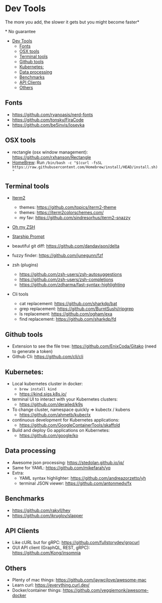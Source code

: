 # Dev Tools

The more you add, the slower it gets but you might become faster*

\* No guarantee

- [Dev Tools](#dev-tools)
  - [Fonts](#fonts)
  - [OSX tools](#osx-tools)
  - [Terminal tools](#terminal-tools)
  - [Github tools](#github-tools)
  - [Kubernetes:](#kubernetes)
  - [Data processing](#data-processing)
  - [Benchmarks](#benchmarks)
  - [API Clients](#api-clients)
  - [Others](#others)

## Fonts

* https://github.com/ryanoasis/nerd-fonts
* https://github.com/tonsky/FiraCode
* https://github.com/be5invis/Iosevka

## OSX tools

* rectangle (osx window management): https://github.com/rxhanson/Rectangle
* [HomeBrew](brew.sh): Run `/bin/bash -c "$(curl -fsSL https://raw.githubusercontent.com/Homebrew/install/HEAD/install.sh)"`

## Terminal tools

* [Iterm2](https://iterm2.com/)
  * themes: https://github.com/topics/iterm2-theme 
  * themes: https://iterm2colorschemes.com/
  * my fav: https://github.com/sindresorhus/iterm2-snazzy

* [Oh my ZSH](https://ohmyz.sh/)
* [Starship Prompt](https://starship.rs/)

* beautiful git diff:   https://github.com/dandavison/delta
* fuzzy finder:         https://github.com/junegunn/fzf
* zsh (plugins)
  * https://github.com/zsh-users/zsh-autosuggestions
  * https://github.com/zsh-users/zsh-completions
  * https://github.com/zdharma/fast-syntax-highlighting

* Cli tools
  * cat replacement:     https://github.com/sharkdp/bat
  * grep replacement:    https://github.com/BurntSushi/ripgrep
  * ls replacement:      https://github.com/ogham/exa
  * find replacement:    https://github.com/sharkdp/fd

## Github tools

* Extension to see the file tree: https://github.com/EnixCoda/Gitako (need to generate a token)
* Github Cli: https://github.com/cli/cli

## Kubernetes: 

* Local kubernetes cluster in docker:
  * `brew install kind`
  * https://kind.sigs.k8s.io/
* terminal UI to interact with your Kubernetes clusters:
  * https://github.com/derailed/k9s
* To change cluster, namespace quickly => kubectx / kubens
  * https://github.com/ahmetb/kubectx
* continuous development for Kubernetes applications: 
  * https://github.com/GoogleContainerTools/skaffold
* Build and deploy Go applications on Kubernetes: 
  * https://github.com/google/ko

## Data processing
* Awesome json processing: https://stedolan.github.io/jq/
* Same for YAML: https://github.com/mikefarah/yq
* Extra: 
  * YAML syntax highlighter: https://github.com/andreazorzetto/yh
  * terminal JSON viewer: https://github.com/antonmedv/fx

## Benchmarks
* https://github.com/rakyll/hey
* https://github.com/ikruglov/slapper

## API Clients
* Like cURL but for gRPC: https://github.com/fullstorydev/grpcurl
* GUI API client (GraphQL, REST, gRPC): https://github.com/Kong/insomnia

## Others

* Plenty of mac things: https://github.com/jaywcjlove/awesome-mac
* Learn curl: https://everything.curl.dev/
* Docker/container things: https://github.com/veggiemonk/awesome-docker
